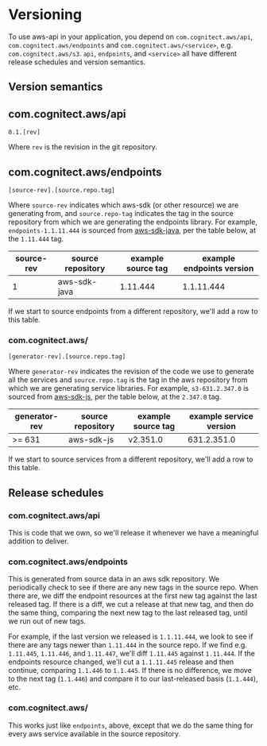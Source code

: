 # Versioning

To use aws-api in your application, you depend on
`com.cognitect.aws/api`, `com.cognitect.aws/endpoints` and
`com.cognitect.aws/<service>`, e.g. `com.cognitect.aws/s3`. `api`, `endpoints`,
and `<service>`
all have different release schedules and version semantics.

## Version semantics

## com.cognitect.aws/api

    0.1.[rev]

Where `rev` is the revision in the git repository.

## com.cognitect.aws/endpoints

    [source-rev].[source.repo.tag]

Where `source-rev` indicates which aws-sdk (or other resource) we are
generating from, and `source.repo-tag` indicates the tag in the source
repository from which we are generating the endpoints library. For
example, `endpoints-1.1.11.444` is sourced from
[aws-sdk-java](https://github.com/aws/aws-sdk-java), per the table
below, at the `1.11.444` tag.

| source-rev | source repository | example source tag | example endpoints version |
|------------|-------------------|--------------------|---------------------------|
| 1          | aws-sdk-java      | 1.11.444           | 1.1.11.444                |

If we start to source endpoints from a different repository,
we'll add a row to this table.

### com.cognitect.aws/<service>

    [generator-rev].[source.repo.tag]

Where `generator-rev` indicates the revision of the code we use to
generate all the services and `source.repo.tag` is the tag in the aws
repository from which we are generating service libraries. For example,
`s3-631.2.347.0` is sourced from [aws-sdk-js](https://github.com/aws/aws-sdk-js),
per the table below, at the `2.347.0` tag.

| generator-rev | source repository | example source tag | example service version |
|---------------|-------------------|--------------------|-------------------------|
| >= 631        | aws-sdk-js        | v2.351.0           | 631.2.351.0             |

If we start to source services from a different repository,
we'll add a row to this table.

## Release schedules

### com.cognitect.aws/api

This is code that we own, so we'll release it
whenever we have a meaningful addition to deliver.

### com.cognitect.aws/endpoints

This is generated from source data in an aws sdk repository. We
periodically check to see if there are any new tags in the source
repo. When there are, we diff the endpoint resources at the first new
tag against the last released tag. If there is a diff, we cut a
release at that new tag, and then do the same thing, comparing the
next new tag to the last released tag, until we run out of new tags.

For example, if the last version we released is `1.1.11.444`, we
look to see if there are any tags newer than `1.11.444` in the source
repo. If we find e.g. `1.11.445`, `1.11.446`, and `1.11.447`, we'll
diff `1.11.445` against `1.11.444`. If the endpoints resource
changed, we'll cut a `1.1.11.445` release and then continue, comparing
`1.1.446` to `1.1.445`. If there is no difference, we move to the next
tag (`1.1.446`) and compare it to our last-released basis (`1.1.444`), etc.

### com.cognitect.aws/<service>

This works just like `endpoints`, above, except that we do the same
thing for every aws service available in the source repository.
